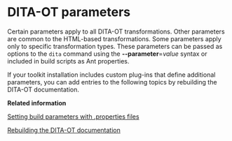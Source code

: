 # DITA-OT parameters

Certain parameters apply to all DITA-OT transformations. Other parameters are common to the HTML-based transformations. Some parameters apply only to specific transformation types. These parameters can be passed as options to the `dita` command using the **--parameter**=*value* syntax or included in build scripts as Ant properties.

If your toolkit installation includes custom plug-ins that define additional parameters, you can add entries to the following topics by rebuilding the DITA-OT documentation.

**Related information**  


[Setting build parameters with .properties files](../topics/using-dita-properties-file.md)

[Rebuilding the DITA-OT documentation](../topics/rebuilding-docs.md)

